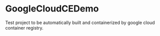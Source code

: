# GoogleCloudCEDemo

Test project to be automatically built and containerized by google cloud container registry.
